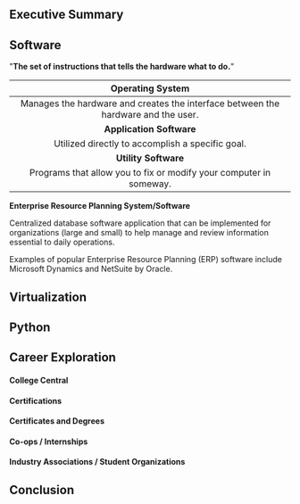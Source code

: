 ## Executive Summary
## Software

"**The set of instructions that tells the hardware what to do.**"

|Operating System|
|:--------------:|
|Manages the hardware and creates the interface between the hardware and the user.|
|**Application Software**|
|Utilized directly to accomplish a specific goal.|
|**Utility Software**|
|Programs that allow you to fix or modify your computer in someway.|

**Enterprise Resource Planning System/Software**

Centralized database software application that can be implemented for organizations (large and small) to help manage and review information essential to daily operations.

Examples of popular Enterprise Resource Planning (ERP) software include Microsoft Dynamics and NetSuite by Oracle.

## Virtualization
## Python
## Career Exploration
#### College Central
#### Certifications
#### Certificates and Degrees
#### Co-ops / Internships
#### Industry Associations / Student Organizations
## Conclusion
